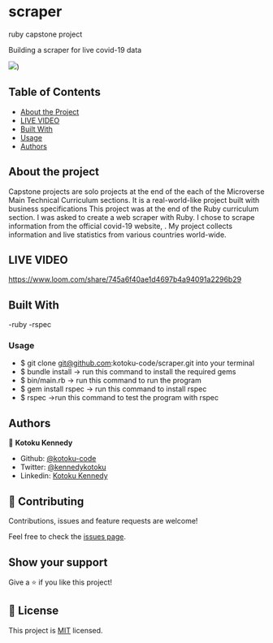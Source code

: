 # scraper
ruby capstone project

Building a scraper for live covid-19 data

![](https://user-images.githubusercontent.com/53125243/81801591-f45f6b00-9514-11ea-95a2-ef0d562cefc7.PNG))


## Table of Contents

* [About the Project](#about-the-project)
* [LIVE VIDEO](#live_video)
* [Built With](#built_with)
* [Usage](#usage)
* [Authors](#authors)

## About the project

Capstone projects are solo projects at the end of the each of the Microverse Main Technical Curriculum sections. It is a real-world-like project built with business specifications This project was at the end of the Ruby curriculum section. I was asked to create a web scraper with Ruby. I chose to scrape information from the official covid-19 website, <a href="https://www.worldometers.info/coronavirus/"></a> . My project collects information and live statistics from various countries world-wide.

## LIVE VIDEO 

https://www.loom.com/share/745a6f40ae1d4697b4a94091a2296b29


## Built With

-ruby
-rspec


### Usage

- $  git clone git@github.com:kotoku-code/scraper.git into your terminal 
- $  bundle install    -> run this command to install the required gems
- $  bin/main.rb       -> run this command to run the program
- $  gem install rspec -> run this command to install rspec 
- $  rspec             ->run this command to test the program with rspec



## Authors

👤 **Kotoku Kennedy**

- Github: [@kotoku-code](https://github.com/kotoku-code)
- Twitter: [@kennedykotoku](https://twitter.com/kennedykotoku)
- Linkedin: [Kotoku Kennedy](www.linkedin.com/in/kotoku-kennedy-5b04a9128)

## 🤝 Contributing

Contributions, issues and feature requests are welcome!

Feel free to check the [issues page](issues/).

## Show your support

Give a ⭐️ if you like this project!
## 📝 License

This project is [MIT](LICENSE) licensed.


